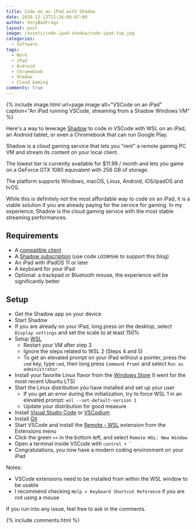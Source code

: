 ```yaml
---
title: Code on an iPad with Shadow
date: 2020-12-13T11:26:00-07:00
author: VeryBadFrags
layout: post
image: /assets/code-ipad-shadow/code-ipad-top.jpg
categories:
  - Software
tags:
  - Work
  - iPad
  - Android
  - Chromebook
  - Shadow
  - Cloud Gaming
comments: true
---
```

{% include image.html url=page.image alt="VSCode on an iPad" caption="An iPad running VSCode, streaming from a Shadow Windows VM" %}

Here's a way to leverage [Shadow](https://shadow.tech) to code in VSCode with WSL on an iPad, an Android tablet, or even a Chromebook that can run Google Play.

Shadow is a cloud gaming service that lets you "rent" a remote gaming PC VM and stream its content on your local client.

The lowest tier is currently available for $11.99 / month and lets you game on a GeForce GTX 1080 equivalent with 256 GB of storage.

The platform supports Windows, macOS, Linux, Android, iOS/ipadOS and tvOS.

While this is definitely not the most affordable way to code on an iPad, it is a viable solution if you are already paying for the service for gaming. In my experience, Shadow is the cloud gaming service with the most stable streaming performances.

## Requirements

* A [compatible client](https://shadow.tech/shadow-apps)
* A [Shadow subscription](https://shadow.tech) (use code `LOI0MSH6` to support this blog)
* An iPad with iPadOS 11 or later
* A keyboard for your iPad
* Optional: a trackpad or Bluetooth mouse, the experience will be significantly better

## Setup

* Get the Shadow app on your device
* Start Shadow
* If you are already on your iPad, long press on the desktop, select `Display settings` and set the scale to at least 150%
* Setup [WSL](https://aka.ms/wslinstall)
    * Restart your VM after step 3
    * Ignore the steps related to WSL 2 (Steps 4 and 5)
    * To get an elevated prompt on your iPad without a pointer, press the `cmd` key, type `cmd`, then long press `Command Promt` and select `Run as administrator`
* Install your favorite Linux flavor from the [Windows Store](https://www.microsoft.com/en-us/search/shop/apps?q=wsl) (I went for the most recent Ubuntu LTS)
* Start the Linux distribution you have installed and set up your user
    * If you get an error during the initialization, try to force WSL 1 in an elevated prompt: `wsl --set-default-version 1`
    * Update your distribution for good measure
* Install [Visual Studio Code](https://code.visualstudio.com) or [VSCodium](https://vscodium.com)
* Install [Git](https://git-scm.com)
* Start VSCode and install the [Remote - WSL](https://marketplace.visualstudio.com/items?itemName=ms-vscode-remote.remote-wsl) extension from the Extensions menu
* Click the green `><` in the bottom left, and select `Remote-WSL: New Window`
* Open a terminal inside VSCode with ``control + ` ``
* Congratulations, you now have a modern coding environment on your iPad

Notes:
* VSCode extensions need to be installed from within the WSL window to be usable
* I recommend checking `Help > Keyboard Shortcut Reference` if you are not using a mouse

If you run into any issue, feel free to ask in the comments.

{% include comments.html %}
